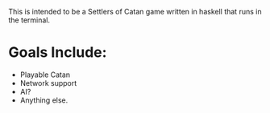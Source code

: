 This is intended to be a Settlers of Catan
game written in haskell that runs in the terminal.

# Goals Include: 
* Playable Catan
* Network support
* AI?
* Anything else.
